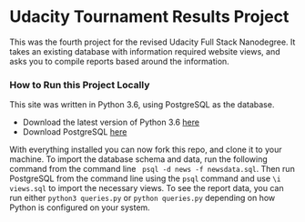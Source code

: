 # Udacity Tournament Results Project

This was the fourth project for the revised Udacity Full Stack Nanodegree. It takes an existing database with information required website views, and asks you to compile reports based around the information.

### How to Run this Project Locally
This site was written in Python 3.6, using PostgreSQL as the database.
  - Download the latest version of Python 3.6 [here](https://www.python.org/downloads/)
  - Download PostgreSQL [here](https://www.postgresql.org/download/)

With everything installed you can now fork this repo, and clone it to your machine. To import the database schema and data, run the following command from the command line ` psql -d news -f newsdata.sql`. Then run PostgreSQL from the command line using the `psql` command and use `\i views.sql` to import the necessary views. To see the report data, you can run either `python3 queries.py` or `python queries.py` depending on how Python is configured on your system.
